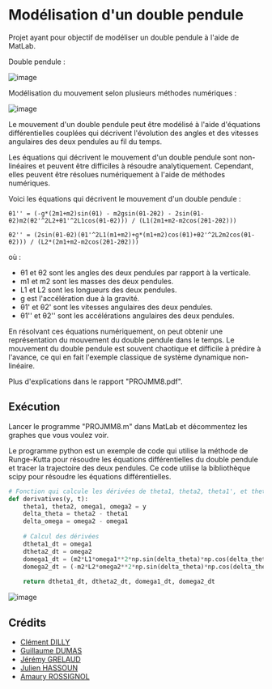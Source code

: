 # Modélisation d'un double pendule

Projet ayant pour objectif de modéliser un double pendule à l'aide de MatLab.

Double pendule : 

![image](https://user-images.githubusercontent.com/58084848/177021215-03486d6f-de89-4f58-8ff9-d54e603a53e3.png)

Modélisation du mouvement selon plusieurs méthodes numériques :

![image](https://user-images.githubusercontent.com/58084848/177039991-a71f5317-984d-446c-b398-3745c9f84eac.png)

Le mouvement d'un double pendule peut être modélisé à l'aide d'équations différentielles couplées qui décrivent l'évolution des angles et des vitesses angulaires des deux pendules au fil du temps.

Les équations qui décrivent le mouvement d'un double pendule sont non-linéaires et peuvent être difficiles à résoudre analytiquement. Cependant, elles peuvent être résolues numériquement à l'aide de méthodes numériques.

Voici les équations qui décrivent le mouvement d'un double pendule :

```
θ1'' = (-g*(2m1+m2)sin(θ1) - m2gsin(θ1-2θ2) - 2sin(θ1-θ2)m2(θ2'^2L2+θ1'^2L1cos(θ1-θ2))) / (L1(2m1+m2-m2cos(2θ1-2θ2)))

θ2'' = (2sin(θ1-θ2)(θ1'^2L1(m1+m2)+g*(m1+m2)cos(θ1)+θ2'^2L2m2cos(θ1-θ2))) / (L2*(2m1+m2-m2cos(2θ1-2θ2)))
```

où :
- θ1 et θ2 sont les angles des deux pendules par rapport à la verticale.
- m1 et m2 sont les masses des deux pendules.
- L1 et L2 sont les longueurs des deux pendules.
- g est l'accélération due à la gravité.
- θ1' et θ2' sont les vitesses angulaires des deux pendules.
- θ1'' et θ2'' sont les accélérations angulaires des deux pendules.

En résolvant ces équations numériquement, on peut obtenir une représentation du mouvement du double pendule dans le temps. Le mouvement du double pendule est souvent chaotique et difficile à prédire à l'avance, ce qui en fait l'exemple classique de système dynamique non-linéaire.

Plus d'explications dans le rapport "PROJMM8.pdf".  

## Exécution

Lancer le programme "PROJMM8.m" dans MatLab et décommentez les graphes que vous voulez voir.

Le programme python est un exemple de code qui utilise la méthode de Runge-Kutta pour résoudre les équations différentielles du double pendule et tracer la trajectoire des deux pendules. Ce code utilise la bibliothèque scipy pour résoudre les équations différentielles.

``` python
# Fonction qui calcule les dérivées de theta1, theta2, theta1', et theta2' à partir des valeurs actuelles
def derivatives(y, t):
    theta1, theta2, omega1, omega2 = y
    delta_theta = theta2 - theta1
    delta_omega = omega2 - omega1
    
    # Calcul des dérivées
    dtheta1_dt = omega1
    dtheta2_dt = omega2
    domega1_dt = (m2*L1*omega1**2*np.sin(delta_theta)*np.cos(delta_theta) + m2*g*np.sin(theta2)*np.cos(delta_theta) + m2*L2*omega2**2*np.sin(delta_theta) - (m1+m2)*g*np.sin(theta1)) / ((m1+m2)*L1 - m2*L1*np.cos(delta_theta)**2)
    domega2_dt = (-m2*L2*omega2**2*np.sin(delta_theta)*np.cos(delta_theta) + (m1+m2)*(g*np.sin(theta1)*np.cos(delta_theta) - L1*omega1**2*np.sin(delta_theta) - g*np.sin(theta2)) / L2) / ((m1+m2)*L2 - m2*L2*np.cos(delta_theta)**2)
    
    return dtheta1_dt, dtheta2_dt, domega1_dt, domega2_dt
 ```

![image](https://user-images.githubusercontent.com/58084848/234627242-a8f9c598-e79a-4719-a665-b6530bc415da.png)

## Crédits

- [Clément DILLY](https://youtu.be/dQw4w9WgXcQ)
- [Guillaume DUMAS](https://github.com/Nausicaa68)
- [Jérémy GRELAUD](https://github.com/jeremyGrelaud) 
- [Julien HASSOUN](https://youtu.be/dQw4w9WgXcQ)
- [Amaury ROSSIGNOL](https://github.com/Mushurisen)
